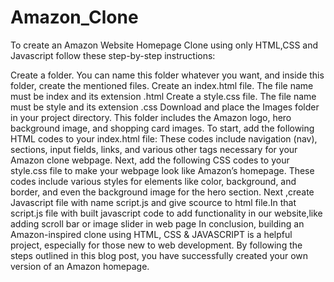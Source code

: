 # Amazon_Clone
To create an Amazon Website Homepage Clone using only HTML,CSS and Javascript follow these step-by-step instructions:

Create a folder. You can name this folder whatever you want, and inside this folder, create the mentioned files.
Create an index.html file. The file name must be index and its extension .html
Create a style.css file. The file name must be style and its extension .css
Download and place the Images folder in your project directory. This folder includes the Amazon logo, hero background image, and shopping card images.
To start, add the following HTML codes to your index.html file: These codes include navigation (nav), sections, input fields, links, and various other tags necessary for your Amazon clone webpage.
Next, add the following CSS codes to your style.css file to make your webpage look like Amazon’s homepage. These codes include various styles for elements like color, background, and border, and even the background image for the hero section.
Next ,create Javascript file with name script.js and give scource to html file.In that script.js file with built javascript code to add functionality in our website,like adding scroll bar or image slider in web page
In conclusion, building an Amazon-inspired clone using HTML, CSS & JAVASCRIPT  is a helpful project, especially for those new to web development. By following the steps outlined in this blog post, you have successfully created your own version of an Amazon homepage.
